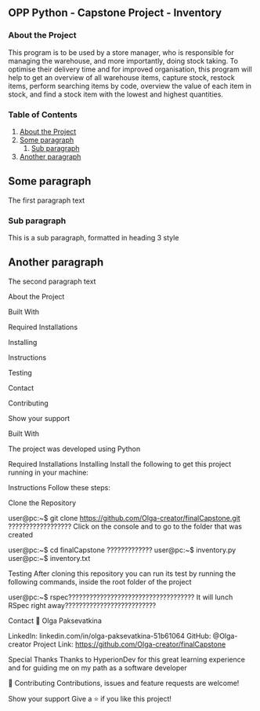 ## **OPP Python - Capstone Project - Inventory**

### **About the Project** <a name="project"></a>
This program is to be used by a store manager, who is responsible for managing the warehouse, and more importantly, doing stock taking. 
To optimise their delivery time and for improved organisation, this program will help to get an overview of all warehouse items, capture stock, restock items, 
perform searching items by code, overview the value of each item in stock, and find a stock item with the lowest and highest quantities.

### **Table of Contents**
1. [About the Project](#project)
2. [Some paragraph](#paragraph1)
    1. [Sub paragraph](#subparagraph1)
3. [Another paragraph](#paragraph2)


## Some paragraph <a name="paragraph1"></a>
The first paragraph text

### Sub paragraph <a name="subparagraph1"></a>
This is a sub paragraph, formatted in heading 3 style

## Another paragraph <a name="paragraph2"></a>
The second paragraph text

About the Project

Built With

Required Installations

Installing

Instructions

Testing

Contact

Contributing

Show your support


Built With

The project was developed using Python

Required Installations
Installing
Install the following to get this project running in your machine:

Instructions
Follow these steps:

Clone the Repository

user@pc:~$ git clone https://github.com/Olga-creator/finalCapstone.git   ??????????????????
Click on the console and to go to the folder that was created

user@pc:~$ cd finalCapstone ?????????????
user@pc:~$ inventory.py
user@pc:~$ inventory.txt

Testing
After cloning this repository you can run its test by running the following commands, inside the root folder of the project

user@pc:~$ rspec????????????????????????????????????
It will lunch RSpec right away??????????????????????????

Contact
💃 Olga Paksevatkina

LinkedIn: linkedin.com/in/olga-paksevatkina-51b61064
GitHub: @Olga-creator
Project Link: https://github.com/Olga-creator/finalCapstone

Special Thanks
Thanks to HyperionDev for this great learning experience and for guiding me on my path as a software developer

🤝 Contributing
Contributions, issues and feature requests are welcome!

Show your support
Give a ⭐️ if you like this project!
